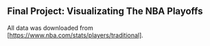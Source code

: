 ## Final Project: Visualizating The NBA Playoffs

All data was downloaded from [https://www.nba.com/stats/players/traditional].
